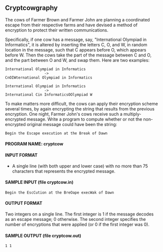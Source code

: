 ## Cryptcowgraphy

The cows of Farmer Brown and Farmer John are planning a coordinated escape from their respective farms and have devised a method of encryption to protect their written communications.

Specifically, if one cow has a message, say, "International Olympiad in Informatics", it is altered by inserting the letters C, O, and W, in random location in the message, such that C appears before O, which appears before W. Then the cows take the part of the message between C and O, and the part between O and W, and swap them. Here are two examples:

```
International Olympiad in Informatics
                  -> 
CnOIWternational Olympiad in Informatics

International Olympiad in Informatics
                  -> 
International Cin InformaticsOOlympiad W
```

To make matters more difficult, the cows can apply their encryption scheme several times, by again encrypting the string that results from the previous encryption. One night, Farmer John's cows receive such a multiply-encrypted message. Write a program to compute whether or not the non-encrypted original message could have been the string:
```
Begin the Escape execution at the Break of Dawn
```

#### PROGRAM NAME: cryptcow

#### INPUT FORMAT

* A single line (with both upper and lower case) with no more than 75 characters that represents the encrypted message.

#### SAMPLE INPUT (file cryptcow.in)
```
Begin the EscCution at the BreOape execWak of Dawn
```

#### OUTPUT FORMAT

Two integers on a single line. The first integer is 1 if the message decodes as an escape message; 0 otherwise. The second integer specifies the number of encryptions that were applied (or 0 if the first integer was 0).

#### SAMPLE OUTPUT (file cryptcow.out)
```
1 1
```
